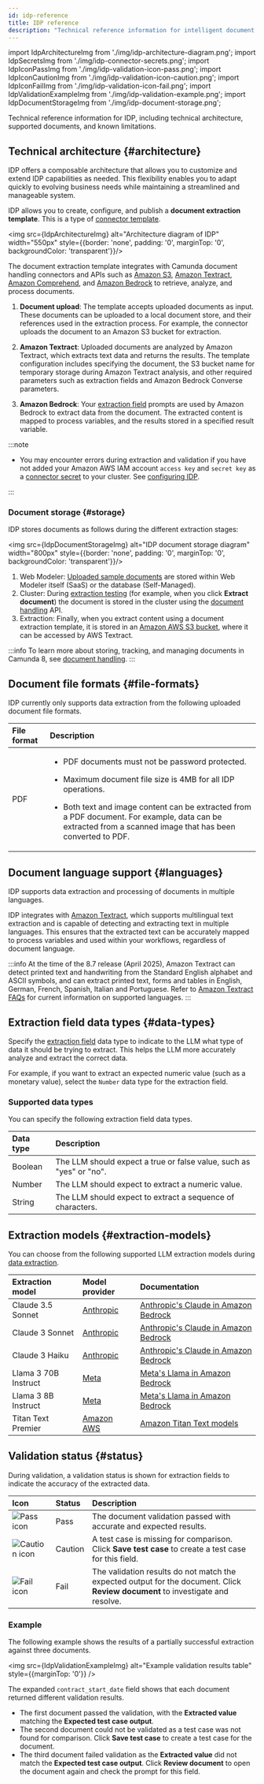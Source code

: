 ```yaml
---
id: idp-reference
title: IDP reference
description: "Technical reference information for intelligent document processing (IDP), such as technical architecture, supported document file formats, and document storage."
---
```


import IdpArchitectureImg from './img/idp-architecture-diagram.png';
import IdpSecretsImg from './img/idp-connector-secrets.png';
import IdpIconPassImg from './img/idp-validation-icon-pass.png';
import IdpIconCautionImg from './img/idp-validation-icon-caution.png';
import IdpIconFailImg from './img/idp-validation-icon-fail.png';
import IdpValidationExampleImg from './img/idp-validation-example.png';
import IdpDocumentStorageImg from './img/idp-document-storage.png';

Technical reference information for IDP, including technical architecture, supported documents, and known limitations.

## Technical architecture {#architecture}

IDP offers a composable architecture that allows you to customize and extend IDP capabilities as needed. This flexibility enables you to adapt quickly to evolving business needs while maintaining a streamlined and manageable system.

IDP allows you to create, configure, and publish a **document extraction template**. This is a type of [connector template](/components/connectors/custom-built-connectors/connector-templates.md).

<img src={IdpArchitectureImg} alt="Architecture diagram of IDP" width="550px" style={{border: 'none', padding: '0', marginTop: '0', backgroundColor: 'transparent'}}/>

The document extraction template integrates with Camunda document handling connectors and APIs such as [Amazon S3](/components/connectors/out-of-the-box-connectors/amazon-s3.md), [Amazon Textract](/components/connectors/out-of-the-box-connectors/amazon-textract.md), [Amazon Comprehend](/components/connectors/out-of-the-box-connectors/amazon-comprehend.md), and [Amazon Bedrock](/components/connectors/out-of-the-box-connectors/amazon-bedrock.md) to retrieve, analyze, and process documents.

1. **Document upload**: The template accepts uploaded documents as input. These documents can be uploaded to a local document store, and their references used in the extraction process. For example, the connector uploads the document to an Amazon S3 bucket for extraction.

1. **Amazon Textract**: Uploaded documents are analyzed by Amazon Textract, which extracts text data and returns the results. The template configuration includes specifying the document, the S3 bucket name for temporary storage during Amazon Textract analysis, and other required parameters such as extraction fields and Amazon Bedrock Converse parameters.

1. **Amazon Bedrock**: Your [extraction field](idp-key-concepts.md#extraction-fields) prompts are used by Amazon Bedrock to extract data from the document. The extracted content is mapped to process variables, and the results stored in a specified result variable.

:::note

- You may encounter errors during extraction and validation if you have not added your Amazon AWS IAM account `access key` and `secret key` as a [connector secret](/components/console/manage-clusters/manage-secrets.md) to your cluster. See [configuring IDP](idp-configuration.md).

:::

### Document storage {#storage}

IDP stores documents as follows during the different extraction stages:

<img src={IdpDocumentStorageImg} alt="IDP document storage diagram" width="800px" style={{border: 'none', padding: '0', marginTop: '0', backgroundColor: 'transparent'}}/>

1. Web Modeler: [Uploaded sample documents](idp-unstructured-extraction.md#upload-documents) are stored within Web Modeler itself (SaaS) or the database (Self-Managed).
1. Cluster: During [extraction testing](idp-unstructured-extraction.md#extract-fields) (for example, when you click **Extract document**) the document is stored in the cluster using the [document handling](/components/concepts/document-handling.md) API.
1. Extraction: Finally, when you extract content using a document extraction template, it is stored in an [Amazon AWS S3 bucket](idp-configuration.md#prerequisites), where it can be accessed by AWS Textract.

:::info
To learn more about storing, tracking, and managing documents in Camunda 8, see [document handling](/components/concepts/document-handling.md).
:::

## Document file formats {#file-formats}

IDP currently only supports data extraction from the following uploaded document file formats.

| File format | Description                                                                                                                                                                                                                                                                                                              |
| :---------- | :----------------------------------------------------------------------------------------------------------------------------------------------------------------------------------------------------------------------------------------------------------------------------------------------------------------------- |
| <p>PDF</p>  | <p><ul><li>PDF documents must not be password protected.</li><li><p>Maximum document file size is 4MB for all IDP operations.</p></li><li><p>Both text and image content can be extracted from a PDF document. For example, data can be extracted from a scanned image that has been converted to PDF.</p></li></ul></p> |

## Document language support {#languages}

IDP supports data extraction and processing of documents in multiple languages.

IDP integrates with [Amazon Textract](/components/connectors/out-of-the-box-connectors/amazon-textract.md), which supports multilingual text extraction and is capable of detecting and extracting text in multiple languages. This ensures that the extracted text can be accurately mapped to process variables and used within your workflows, regardless of document language.

:::info
At the time of the 8.7 release (April 2025), Amazon Textract can detect printed text and handwriting from the Standard English alphabet and ASCII symbols, and can extract printed text, forms and tables in English, German, French, Spanish, Italian and Portuguese. Refer to [Amazon Textract FAQs](https://aws.amazon.com/textract/faqs/) for current information on supported languages.
:::

## Extraction field data types {#data-types}

Specify the [extraction field](idp-key-concepts.md#extraction-fields) data type to indicate to the LLM what type of data it should be trying to extract. This helps the LLM more accurately analyze and extract the correct data.

For example, if you want to extract an expected numeric value (such as a monetary value), select the `Number` data type for the extraction field.

### Supported data types

You can specify the following extraction field data types.

| Data type | Description                                                         |
| :-------- | :------------------------------------------------------------------ |
| Boolean   | The LLM should expect a true or false value, such as "yes" or "no". |
| Number    | The LLM should expect to extract a numeric value.                   |
| String    | The LLM should expect to extract a sequence of characters.          |

## Extraction models {#extraction-models}

You can choose from the following supported LLM extraction models during [data extraction](idp-unstructured-extraction.md#extract-fields).

| Extraction model     | Model provider                             | Documentation                                                                                           |
| :------------------- | :----------------------------------------- | :------------------------------------------------------------------------------------------------------ |
| Claude 3.5 Sonnet    | [Anthropic](https://www.anthropic.com/)    | [Anthropic's Claude in Amazon Bedrock](https://aws.amazon.com/bedrock/claude/)                          |
| Claude 3 Sonnet      | [Anthropic](https://www.anthropic.com/)    | [Anthropic's Claude in Amazon Bedrock](https://aws.amazon.com/bedrock/claude/)                          |
| Claude 3 Haiku       | [Anthropic](https://www.anthropic.com/)    | [Anthropic's Claude in Amazon Bedrock](https://aws.amazon.com/bedrock/claude/)                          |
| Llama 3 70B Instruct | [Meta](https://www.meta.com/gb/)           | [Meta's Llama in Amazon Bedrock](https://aws.amazon.com/bedrock/llama/)                                 |
| Llama 3 8B Instruct  | [Meta](https://www.meta.com/gb/)           | [Meta's Llama in Amazon Bedrock](https://aws.amazon.com/bedrock/llama/)                                 |
| Titan Text Premier   | [Amazon AWS](https://docs.aws.amazon.com/) | [Amazon Titan Text models](https://docs.aws.amazon.com/bedrock/latest/userguide/titan-text-models.html) |

## Validation status {#status}

During validation, a validation status is shown for extraction fields to indicate the accuracy of the extracted data.

| Icon                                                                        | Status  | Description                                                                                                                     |
| :-------------------------------------------------------------------------- | :------ | :------------------------------------------------------------------------------------------------------------------------------ |
| <img src={IdpIconPassImg} alt="Pass icon" className="inline-image" />       | Pass    | The document validation passed with accurate and expected results.                                                              |
| <img src={IdpIconCautionImg} alt="Caution icon" className="inline-image" /> | Caution | A test case is missing for comparison. Click **Save test case** to create a test case for this field.                           |
| <img src={IdpIconFailImg} alt="Fail icon" className="inline-image" />       | Fail    | The validation results do not match the expected output for the document. Click **Review document** to investigate and resolve. |

### Example

The following example shows the results of a partially successful extraction against three documents.

<img src={IdpValidationExampleImg} alt="Example validation results table" style={{marginTop: '0'}} />

The expanded `contract_start_date` field shows that each document returned different validation results.

- The first document passed the validation, with the **Extracted value** matching the **Expected test case output**.
- The second document could not be validated as a test case was not found for comparison. Click **Save test case** to create a test case for the document.
- The third document failed validation as the **Extracted value** did not match the **Expected test case output**. Click **Review document** to open the document again and check the prompt for this field.

<!-- ## Known limitations

Content -->
